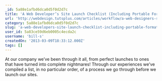 ```yaml
---
_id: 5a88e1afbd6dca0d5f0d2d7c
title: 'A Web Developer’s Site Launch Checklist (Including Portable Formats)'
url: 'http://webdesign.tutsplus.com/articles/workflow/a-web-designers-site-launch-checklist-including-portable-formats/'
category: 5a88e1afbd6dca0d5f0d2d7c
slug: 'a-web-developers-site-launch-checklist-including-portable-formats'
user_id: 5a83ce59d6eb0005c4ecda2c
username: 'bill-s'
createdOn: '2013-03-09T18:33:12.000Z'
tags: []
---
```


At our company we’ve been through it all, from perfect launches to ones that have turned into complete nightmares! Through our experiences we’ve compiled a list, in no particular order, of a process we go through before we launch our sites.
